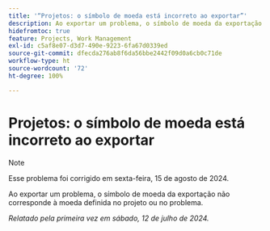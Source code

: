 ```yaml
---
title: '“Projetos: o símbolo de moeda está incorreto ao exportar”'
description: Ao exportar um problema, o símbolo de moeda da exportação não corresponde à moeda definida no projeto ou no problema.
hidefromtoc: true
feature: Projects, Work Management
exl-id: c5af8e07-d3d7-490e-9223-6fa67d0339ed
source-git-commit: dfecda276ab8f6da56bbe2442f09d0a6cb0c71de
workflow-type: ht
source-wordcount: '72'
ht-degree: 100%

---
```


# Projetos: o símbolo de moeda está incorreto ao exportar

>[!NOTE]
>
>Esse problema foi corrigido em sexta-feira, 15 de agosto de 2024.

Ao exportar um problema, o símbolo de moeda da exportação não corresponde à moeda definida no projeto ou no problema.

_Relatado pela primeira vez em sábado, 12 de julho de 2024._
